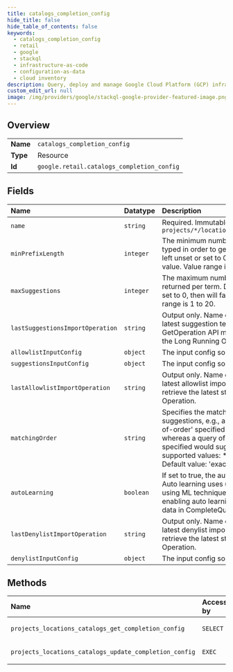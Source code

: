 ```yaml
---
title: catalogs_completion_config
hide_title: false
hide_table_of_contents: false
keywords:
  - catalogs_completion_config
  - retail
  - google    
  - stackql
  - infrastructure-as-code
  - configuration-as-data
  - cloud inventory
description: Query, deploy and manage Google Cloud Platform (GCP) infrastructure and resources using SQL
custom_edit_url: null
image: /img/providers/google/stackql-google-provider-featured-image.png
---
```

  
    

## Overview
<table><tbody>
<tr><td><b>Name</b></td><td><code>catalogs_completion_config</code></td></tr>
<tr><td><b>Type</b></td><td>Resource</td></tr>
<tr><td><b>Id</b></td><td><code>google.retail.catalogs_completion_config</code></td></tr>
</tbody></table>

## Fields
| Name | Datatype | Description |
|:-----|:---------|:------------|
| `name` | `string` | Required. Immutable. Fully qualified name `projects/*/locations/*/catalogs/*/completionConfig` |
| `minPrefixLength` | `integer` | The minimum number of characters needed to be typed in order to get suggestions. Default value is 2. If left unset or set to 0, then will fallback to default value. Value range is 1 to 20. |
| `maxSuggestions` | `integer` | The maximum number of autocomplete suggestions returned per term. Default value is 20. If left unset or set to 0, then will fallback to default value. Value range is 1 to 20. |
| `lastSuggestionsImportOperation` | `string` | Output only. Name of the LRO corresponding to the latest suggestion terms list import. Can use GetOperation API method to retrieve the latest state of the Long Running Operation. |
| `allowlistInputConfig` | `object` | The input config source for completion data. |
| `suggestionsInputConfig` | `object` | The input config source for completion data. |
| `lastAllowlistImportOperation` | `string` | Output only. Name of the LRO corresponding to the latest allowlist import. Can use GetOperation API to retrieve the latest state of the Long Running Operation. |
| `matchingOrder` | `string` | Specifies the matching order for autocomplete suggestions, e.g., a query consisting of 'sh' with 'out-of-order' specified would suggest "women's shoes", whereas a query of 'red s' with 'exact-prefix' specified would suggest "red shoes". Currently supported values: * 'out-of-order' * 'exact-prefix' Default value: 'exact-prefix'. |
| `autoLearning` | `boolean` | If set to true, the auto learning function is enabled. Auto learning uses user data to generate suggestions using ML techniques. Default value is false. Only after enabling auto learning can users use `cloud-retail` data in CompleteQueryRequest. |
| `lastDenylistImportOperation` | `string` | Output only. Name of the LRO corresponding to the latest denylist import. Can use GetOperation API to retrieve the latest state of the Long Running Operation. |
| `denylistInputConfig` | `object` | The input config source for completion data. |
## Methods
| Name | Accessible by | Required Params | Description |
|:-----|:--------------|:----------------|:------------|
| `projects_locations_catalogs_get_completion_config` | `SELECT` | `catalogsId, locationsId, projectsId` | Gets a CompletionConfig. |
| `projects_locations_catalogs_update_completion_config` | `EXEC` | `catalogsId, locationsId, projectsId` | Updates the CompletionConfigs. |
